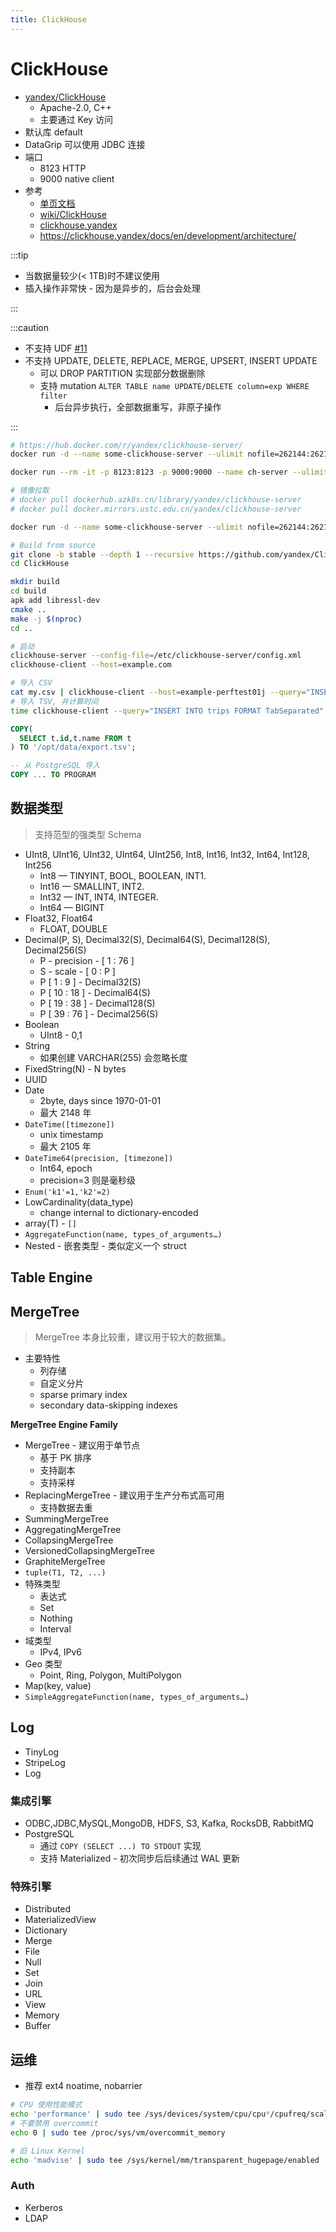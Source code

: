 ```yaml
---
title: ClickHouse
---
```


# ClickHouse

- [yandex/ClickHouse](https://github.com/yandex/ClickHouse)
  - Apache-2.0, C++
  - 主要通过 Key 访问
- 默认库 default
- DataGrip 可以使用 JDBC 连接
- 端口
  - 8123 HTTP
  - 9000 native client
- 参考
  - [单页文档](https://clickhouse.yandex/docs/en/single/)
  - [wiki/ClickHouse](https://en.wikipedia.org/wiki/ClickHouse)
  - [clickhouse.yandex](https://clickhouse.yandex/)
  - https://clickhouse.yandex/docs/en/development/architecture/

:::tip

- 当数据量较少(< 1TB)时不建议使用
- 插入操作非常快 - 因为是异步的，后台会处理

:::

:::caution

- 不支持 UDF [#11](https://github.com/ClickHouse/ClickHouse/issues/11)
- 不支持 UPDATE, DELETE, REPLACE, MERGE, UPSERT, INSERT UPDATE
  - 可以 DROP PARTITION 实现部分数据删除
  - 支持 mutation `ALTER TABLE name UPDATE/DELETE column=exp WHERE filter`
    - 后台异步执行，全部数据重写，非原子操作

:::

```bash
# https://hub.docker.com/r/yandex/clickhouse-server/
docker run -d --name some-clickhouse-server --ulimit nofile=262144:262144 yandex/clickhouse-server

docker run --rm -it -p 8123:8123 -p 9000:9000 --name ch-server --ulimit nofile=262144:262144 -v $PWD/data:/var/lib/clickhouse yandex/clickhouse-server

# 镜像拉取
# docker pull dockerhub.azk8s.cn/library/yandex/clickhouse-server
# docker pull docker.mirrors.ustc.edu.cn/yandex/clickhouse-server

docker run -d --name some-clickhouse-server --ulimit nofile=262144:262144 -v /path/to/your/config.xml:/etc/clickhouse-server/config.xml yandex/clickhouse-server

# Build from source
git clone -b stable --depth 1 --recursive https://github.com/yandex/ClickHouse.git
cd ClickHouse

mkdir build
cd build
apk add libressl-dev
cmake ..
make -j $(nproc)
cd ..

# 启动
clickhouse-server --config-file=/etc/clickhouse-server/config.xml
clickhouse-client --host=example.com

# 导入 CSV
cat my.csv | clickhouse-client --host=example-perftest01j --query="INSERT INTO rankings_tiny FORMAT CSV"
# 导入 TSV, 并计算时间
time clickhouse-client --query="INSERT INTO trips FORMAT TabSeparated" < trips.tsv
```

```sql
COPY(
  SELECT t.id,t.name FROM t
) TO '/opt/data/export.tsv';

-- 从 PostgreSQL 导入
COPY ... TO PROGRAM
```

## 数据类型

> 支持范型的强类型 Schema

- UInt8, UInt16, UInt32, UInt64, UInt256, Int8, Int16, Int32, Int64, Int128, Int256
  - Int8 — TINYINT, BOOL, BOOLEAN, INT1.
  - Int16 — SMALLINT, INT2.
  - Int32 — INT, INT4, INTEGER.
  - Int64 — BIGINT
- Float32, Float64
  - FLOAT, DOUBLE
- Decimal(P, S), Decimal32(S), Decimal64(S), Decimal128(S), Decimal256(S)
  - P - precision - [ 1 : 76 ]
  - S - scale - [ 0 : P ]
  - P [ 1 : 9 ] - Decimal32(S)
  - P [ 10 : 18 ] - Decimal64(S)
  - P [ 19 : 38 ] - Decimal128(S)
  - P [ 39 : 76 ] - Decimal256(S)
- Boolean
  - UInt8 - 0,1
- String
  - 如果创建 VARCHAR(255) 会忽略长度
- FixedString(N) - N bytes
- UUID
- Date
  - 2byte, days since 1970-01-01
  - 最大 2148 年
- `DateTime([timezone])`
  - unix timestamp
  - 最大 2105 年
- `DateTime64(precision, [timezone])`
  - Int64, epoch
  - precision=3 则是毫秒级
- `Enum('k1'=1,'k2'=2)`
- LowCardinality(data_type)
  - change internal to dictionary-encoded
- array(T) - `[]`
- `AggregateFunction(name, types_of_arguments…)`
- Nested - 嵌套类型 - 类似定义一个 struct

## Table Engine

## MergeTree

> MergeTree 本身比较重，建议用于较大的数据集。

- 主要特性
  - 列存储
  - 自定义分片
  - sparse primary index
  - secondary data-skipping indexes

**MergeTree Engine Family**

- MergeTree - 建议用于单节点
  - 基于 PK 排序
  - 支持副本
  - 支持采样
- ReplacingMergeTree - 建议用于生产分布式高可用
  - 支持数据去重
- SummingMergeTree
- AggregatingMergeTree
- CollapsingMergeTree
- VersionedCollapsingMergeTree
- GraphiteMergeTree
- `tuple(T1, T2, ...)`
- 特殊类型
  - 表达式
  - Set
  - Nothing
  - Interval
- 域类型
  - IPv4, IPv6
- Geo 类型
  - Point, Ring, Polygon, MultiPolygon
- Map(key, value)
- `SimpleAggregateFunction(name, types_of_arguments…)`

## Log

- TinyLog
- StripeLog
- Log

### 集成引擎

- ODBC,JDBC,MySQL,MongoDB, HDFS, S3, Kafka, RocksDB, RabbitMQ
- PostgreSQL
  - 通过 `COPY (SELECT ...) TO STDOUT` 实现
  - 支持 Materialized - 初次同步后后续通过 WAL 更新

### 特殊引擎

- Distributed
- MaterializedView
- Dictionary
- Merge
- File
- Null
- Set
- Join
- URL
- View
- Memory
- Buffer

## 运维

- 推荐 ext4 noatime, nobarrier

```bash
# CPU 使用性能模式
echo 'performance' | sudo tee /sys/devices/system/cpu/cpu*/cpufreq/scaling_governor
# 不要禁用 overcommit
echo 0 | sudo tee /proc/sys/vm/overcommit_memory

# 旧 Linux Kernel
echo 'madvise' | sudo tee /sys/kernel/mm/transparent_hugepage/enabled
```

### Auth

- Kerberos
- LDAP
